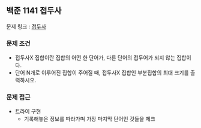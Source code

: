 ## 백준 1141 접두사

문제 링크 : [접두사](https://www.acmicpc.net/problem/1141)

### 문제 조건

- 접두사X 집합이란 집합의 어떤 한 단어가, 다른 단어의 접두어가 되지 않는 집합이다.
- 단어 N개로 이루어진 집합이 주어질 때, 접두사X 집합인 부분집합의 최대 크기를 출력하시오.

### 문제 접근

- 트라이 구현
    - 기록해놓은 정보를 따라가며 가장 마지막 단어인 것들을 체크 
